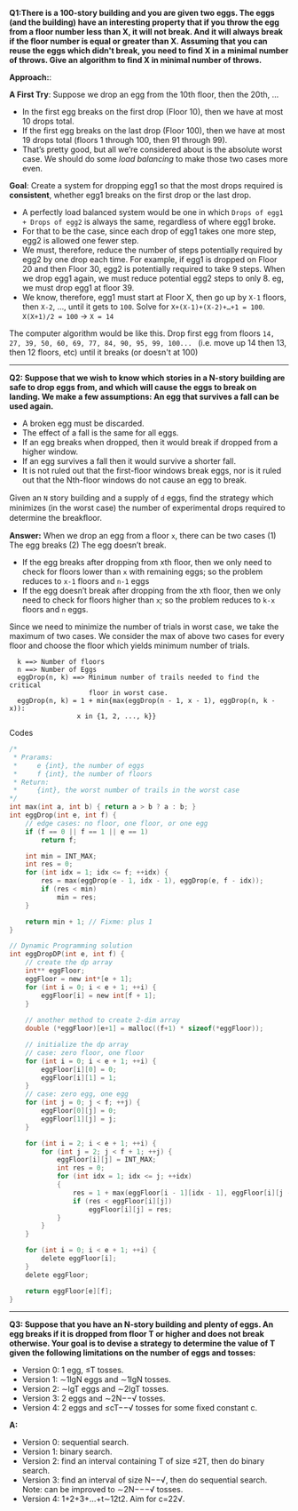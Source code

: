 **Q1:There is a 100-story building and you are given two eggs. The eggs (and the building) have an interesting property that if you throw the egg from a floor number less than X, it will not break. And it will always break if the floor number is equal or greater than X. Assuming that you can reuse the eggs which didn't break, you need to find X in a minimal number of throws. Give an algorithm to find X in minimal number of throws.**

**Approach:**:

**A First Try**: Suppose we drop an egg from the 10th floor, then the 20th, …

- In the first egg breaks on the first drop (Floor 10), then we have at most 10 drops total.
- If the first egg breaks on the last drop (Floor 100), then we have at most 19 drops total (floors 1 through 100, then 91 through 99).
- That’s pretty good, but all we’re considered about is the absolute worst case. We should do some _load balancing_ to make those two cases more even.

**Goal**: Create a system for dropping egg1 so that the most drops required is **consistent**, whether egg1 breaks on the first drop or the last drop.

- A perfectly load balanced system would be one in which `Drops of egg1 + Drops of egg2` is always the same, regardless of where egg1 broke.
- For that to be the case, since each drop of egg1 takes one more step, egg2 is allowed one fewer step.
- We must, therefore, reduce the number of steps potentially required by egg2 by one drop each time. For example, if egg1 is dropped on Floor 20 and then Floor 30, egg2 is potentially required to take 9 steps. When we drop egg1 again, we must reduce potential egg2 steps to only 8. eg, we must drop egg1 at floor 39.
- We know, therefore, egg1 must start at Floor X, then go up by `X-1` floors, then `X-2`, …, until it gets to `100`.
  Solve for `X+(X-1)+(X-2)+…+1 = 100`. `X(X+1)/2 = 100` -> `X = 14`

The computer algorithm would be like this. Drop first egg from floors `14, 27, 39, 50, 60, 69, 77, 84, 90, 95, 99, 100... `
(i.e. move up 14 then 13, then 12 floors, etc) until it breaks (or doesn't at 100)

-----------------------------------------------
**Q2: Suppose that we wish to know which stories in a N-story building are safe to drop eggs from, and which will
cause the eggs to break on landing. We make a few assumptions: An egg that survives a fall can be used again.**

- A broken egg must be discarded.
- The effect of a fall is the same for all eggs.
- If an egg breaks when dropped, then it would break if dropped from a higher window.
- If an egg survives a fall then it would survive a shorter fall.
- It is not ruled out that the first-floor windows break eggs, nor is it ruled out that the Nth-floor windows do not cause an egg to break.

Given an `N` story building and a supply of `d` eggs, ﬁnd the strategy which minimizes (in the worst case) the number of 
experimental drops required to determine the breakﬂoor.

**Answer:** When we drop an egg from a floor `x`, there can be two cases (1) The egg breaks (2) The egg doesn’t break.

- If the egg breaks after dropping from xth floor, then we only need to check for floors lower than `x` with remaining eggs; so the problem reduces to `x-1` floors and `n-1` eggs
- If the egg doesn’t break after dropping from the xth floor, then we only need to check for floors higher than `x`; so the problem reduces to `k-x` floors and `n` eggs.

Since we need to minimize the number of trials in worst case, we take the maximum of two cases. We consider the max of above two cases for every floor and choose the floor which yields minimum number of trials.

```
  k ==> Number of floors
  n ==> Number of Eggs
  eggDrop(n, k) ==> Minimum number of trails needed to find the critical
                    floor in worst case.
  eggDrop(n, k) = 1 + min{max(eggDrop(n - 1, x - 1), eggDrop(n, k - x)): 
                 x in {1, 2, ..., k}}
```                 

Codes

```c
/*
 * Prarams: 
 *     e {int}, the number of eggs
 *     f {int}, the number of floors
 * Return:
 *     {int}, the worst number of trails in the worst case 
*/
int max(int a, int b) { return a > b ? a : b; }
int eggDrop(int e, int f) {
	// edge cases: no floor, one floor, or one egg
	if (f == 0 || f == 1 || e == 1)
		return f;

	int min = INT_MAX;
	int res = 0;
	for (int idx = 1; idx <= f; ++idx) {
		res = max(eggDrop(e - 1, idx - 1), eggDrop(e, f - idx));
		if (res < min)
			min = res;
	}

	return min + 1; // Fixme: plus 1
}

// Dynamic Programming solution
int eggDropDP(int e, int f) {
	// create the dp array
	int** eggFloor;
	eggFloor = new int*[e + 1];
	for (int i = 0; i < e + 1; ++i) {
		eggFloor[i] = new int[f + 1];
	}
	
	// another method to create 2-dim array
	double (*eggFloor)[e+1] = malloc((f+1) * sizeof(*eggFloor));

	// initialize the dp array
	// case: zero floor, one floor
	for (int i = 0; i < e + 1; ++i) {
		eggFloor[i][0] = 0;
		eggFloor[i][1] = 1;
	}
	// case: zero egg, one egg
	for (int j = 0; j < f; ++j) {
		eggFloor[0][j] = 0;
		eggFloor[1][j] = j;
	}

	for (int i = 2; i < e + 1; ++i) {
		for (int j = 2; j < f + 1; ++j) {
			eggFloor[i][j] = INT_MAX;
			int res = 0;
			for (int idx = 1; idx <= j; ++idx)
			{
				res = 1 + max(eggFloor[i - 1][idx - 1], eggFloor[i][j - idx]);
				if (res < eggFloor[i][j])
					eggFloor[i][j] = res;
			}
		}
	}

	for (int i = 0; i < e + 1; ++i) {
		delete eggFloor[i];
	}
	delete eggFloor;

	return eggFloor[e][f];
}
```

-----------------------------------------------------------------
**Q3: Suppose that you have an N-story building and plenty of eggs. An egg breaks if it is dropped from floor T or higher and does not break otherwise. Your goal is to devise a strategy to determine the value of T given the following limitations on the number of eggs and tosses:**
- Version 0: 1 egg, ≤T tosses.
- Version 1: ∼1lgN eggs and ∼1lgN tosses.
- Version 2: ∼lgT eggs and ∼2lgT tosses.
- Version 3: 2 eggs and ∼2N−−√ tosses.
- Version 4: 2 eggs and ≤cT−−√ tosses for some fixed constant c.

**A:**
+ Version 0: sequential search.
+ Version 1: binary search.
+ Version 2: find an interval containing T of size ≤2T, then do binary search.
+ Version 3: find an interval of size N−−√, then do sequential search. Note: can be improved to ∼2N−−−√ tosses.
+ Version 4: 1+2+3+…+t∼12t2. Aim for c=22√.
